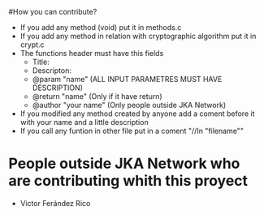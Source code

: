 #How you can contribute?
* If you add any method (void) put it in methods.c
* If you add any method in relation with cryptographic algorithm put it in crypt.c
* The functions header must have this fields
	* Title:
	* Descripton:
	* @param "name" (ALL INPUT PARAMETRES MUST HAVE DESCRIPTION)
	* @return "name" (Only if it have return)
	* @author "your name" (Only people outside JKA Network)
* If you modified any method created by anyone add a coment before it with your name and a little description
* If you call any funtion in other file put in a coment "//In "filename""

# People outside JKA Network who are contributing whith this proyect

* Victor Ferández Rico <vfrico> 